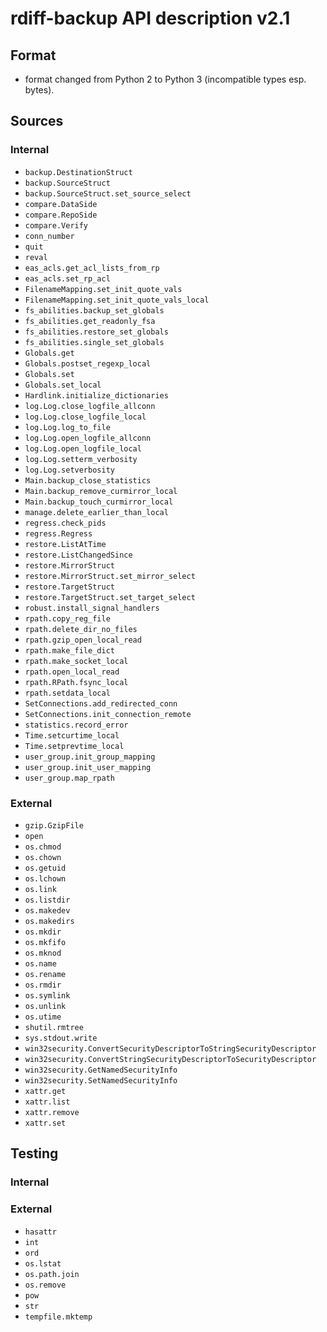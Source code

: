 # rdiff-backup API description v2.1

## Format

* format changed from Python 2 to Python 3 (incompatible types esp. bytes).

## Sources


### Internal

* `backup.DestinationStruct`
* `backup.SourceStruct`
* `backup.SourceStruct.set_source_select`
* `compare.DataSide`
* `compare.RepoSide`
* `compare.Verify`
* `conn_number`
* `quit`
* `reval`
* `eas_acls.get_acl_lists_from_rp`
* `eas_acls.set_rp_acl`
* `FilenameMapping.set_init_quote_vals`
* `FilenameMapping.set_init_quote_vals_local`
* `fs_abilities.backup_set_globals`
* `fs_abilities.get_readonly_fsa`
* `fs_abilities.restore_set_globals`
* `fs_abilities.single_set_globals`
* `Globals.get`
* `Globals.postset_regexp_local`
* `Globals.set`
* `Globals.set_local`
* `Hardlink.initialize_dictionaries`
* `log.Log.close_logfile_allconn`
* `log.Log.close_logfile_local`
* `log.Log.log_to_file`
* `log.Log.open_logfile_allconn`
* `log.Log.open_logfile_local`
* `log.Log.setterm_verbosity`
* `log.Log.setverbosity`
* `Main.backup_close_statistics`
* `Main.backup_remove_curmirror_local`
* `Main.backup_touch_curmirror_local`
* `manage.delete_earlier_than_local`
* `regress.check_pids`
* `regress.Regress`
* `restore.ListAtTime`
* `restore.ListChangedSince`
* `restore.MirrorStruct`
* `restore.MirrorStruct.set_mirror_select`
* `restore.TargetStruct`
* `restore.TargetStruct.set_target_select`
* `robust.install_signal_handlers`
* `rpath.copy_reg_file`
* `rpath.delete_dir_no_files`
* `rpath.gzip_open_local_read`
* `rpath.make_file_dict`
* `rpath.make_socket_local`
* `rpath.open_local_read`
* `rpath.RPath.fsync_local`
* `rpath.setdata_local`
* `SetConnections.add_redirected_conn`
* `SetConnections.init_connection_remote`
* `statistics.record_error`
* `Time.setcurtime_local`
* `Time.setprevtime_local`
* `user_group.init_group_mapping`
* `user_group.init_user_mapping`
* `user_group.map_rpath`

### External

* `gzip.GzipFile`
* `open`
* `os.chmod`
* `os.chown`
* `os.getuid`
* `os.lchown`
* `os.link`
* `os.listdir`
* `os.makedev`
* `os.makedirs`
* `os.mkdir`
* `os.mkfifo`
* `os.mknod`
* `os.name`
* `os.rename`
* `os.rmdir`
* `os.symlink`
* `os.unlink`
* `os.utime`
* `shutil.rmtree`
* `sys.stdout.write`
* `win32security.ConvertSecurityDescriptorToStringSecurityDescriptor`
* `win32security.ConvertStringSecurityDescriptorToSecurityDescriptor`
* `win32security.GetNamedSecurityInfo`
* `win32security.SetNamedSecurityInfo`
* `xattr.get`
* `xattr.list`
* `xattr.remove`
* `xattr.set`

## Testing


### Internal


### External

* `hasattr`
* `int`
* `ord`
* `os.lstat`
* `os.path.join`
* `os.remove`
* `pow`
* `str`
* `tempfile.mktemp`
